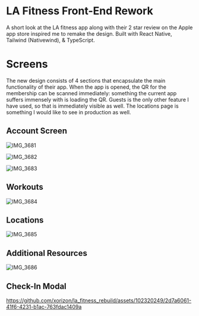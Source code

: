 # LA Fitness Front-End Rework

A short look at the LA fitness app along with their 2 star review on the Apple app store inspired me to remake the design. Built with React Native, Tailwind (Nativewind), & TypeScript. 

# Screens

The new design consists of 4 sections that encapsulate the main functionality of their app. When the app is opened, the QR for the membership can be scanned immediately: something the current app suffers immensely with is loading the QR. Guests is the only other feature I have used, so that is immediately visible as well. The locations page is something I would like to see in production as well.

## Account Screen

![IMG_3681](https://github.com/xorizon/la_fitness_rebuild/assets/102320249/69288146-8c4d-46e5-9b18-b714a7d0da45)

![IMG_3682](https://github.com/xorizon/la_fitness_rebuild/assets/102320249/1a2041e4-565f-4f09-851c-7fbd0dbc2b1f)

![IMG_3683](https://github.com/xorizon/la_fitness_rebuild/assets/102320249/07a1994f-41c9-4c44-bb82-2dad0ddd99ff)

## Workouts

![IMG_3684](https://github.com/xorizon/la_fitness_rebuild/assets/102320249/bd275586-2396-4d72-91cf-c2296fb17e43)

## Locations

![IMG_3685](https://github.com/xorizon/la_fitness_rebuild/assets/102320249/3eaa6ac0-09ee-41e5-a1d1-447562d62140)

## Additional Resources

![IMG_3686](https://github.com/xorizon/la_fitness_rebuild/assets/102320249/56e1610e-bacc-4c23-8d36-bbb2afbcca9d)

## Check-In Modal

https://github.com/xorizon/la_fitness_rebuild/assets/102320249/2d7a6061-41f6-4231-b1ac-763fdac1409a
